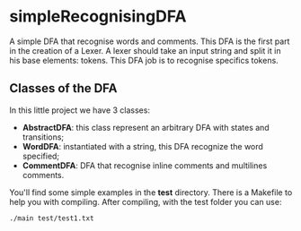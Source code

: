 # simpleRecognisingDFA
A simple DFA that recognise words and comments.
This DFA is the first part in the creation of a Lexer.
A lexer should take an input string and split it in his base elements: tokens.
This DFA job is to recognise specifics tokens.

## Classes of the DFA
In this little project we have 3 classes:
- **AbstractDFA**: this class represent an arbitrary DFA with states and transitions;
- **WordDFA**: instantiated with a string, this DFA recognize the word specified;
- **CommentDFA**: DFA that recognise inline comments and multilines comments.

You'll find some simple examples in the **test** directory. There is a Makefile to help you with compiling.
After compiling, with the test folder you can use:
```
./main test/test1.txt
```
